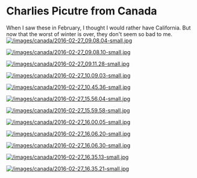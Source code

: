 # Charlies Picutre from Canada

When I saw these in February, I thought I would rather have California.  But now that the worst of winter is over, they don't seem so bad to me.
[![/images/canada/2016-02-27_09.08.04-small.jpg](/images/canada/2016-02-27_09.08.04-small.jpg)](/images/canada/2016-02-27_09.08.04.jpg)

[![/images/canada/2016-02-27_09.08.10-small.jpg](/images/canada/2016-02-27_09.08.10-small.jpg)](/images/canada/2016-02-27_09.08.10.jpg)

[![/images/canada/2016-02-27_09.11.28-small.jpg](/images/canada/2016-02-27_09.11.28-small.jpg)](/images/canada/2016-02-27_09.11.28.jpg)

[![/images/canada/2016-02-27_10.09.03-small.jpg](/images/canada/2016-02-27_10.09.03-small.jpg)](/images/canada/2016-02-27_10.09.03.jpg)

[![/images/canada/2016-02-27_10.45.36-small.jpg](/images/canada/2016-02-27_10.45.36-small.jpg)](/images/canada/2016-02-27_10.45.36.jpg)

[![/images/canada/2016-02-27_15.56.04-small.jpg](/images/canada/2016-02-27_15.56.04-small.jpg)](/images/canada/2016-02-27_15.56.04.jpg)

[![/images/canada/2016-02-27_15.59.58-small.jpg](/images/canada/2016-02-27_15.59.58-small.jpg)](/images/canada/2016-02-27_15.59.58.jpg)

[![/images/canada/2016-02-27_16.00.05-small.jpg](/images/canada/2016-02-27_16.00.05-small.jpg)](/images/canada/2016-02-27_16.00.05.jpg)

[![/images/canada/2016-02-27_16.06.20-small.jpg](/images/canada/2016-02-27_16.06.20-small.jpg)](/images/canada/2016-02-27_16.06.20.jpg)

[![/images/canada/2016-02-27_16.06.30-small.jpg](/images/canada/2016-02-27_16.06.30-small.jpg)](/images/canada/2016-02-27_16.06.30.jpg)

[![/images/canada/2016-02-27_16.35.13-small.jpg](/images/canada/2016-02-27_16.35.13-small.jpg)](/images/canada/2016-02-27_16.35.13.jpg)

[![/images/canada/2016-02-27_16.35.21-small.jpg](/images/canada/2016-02-27_16.35.21-small.jpg)](/images/canada/2016-02-27_16.35.21.jpg)
